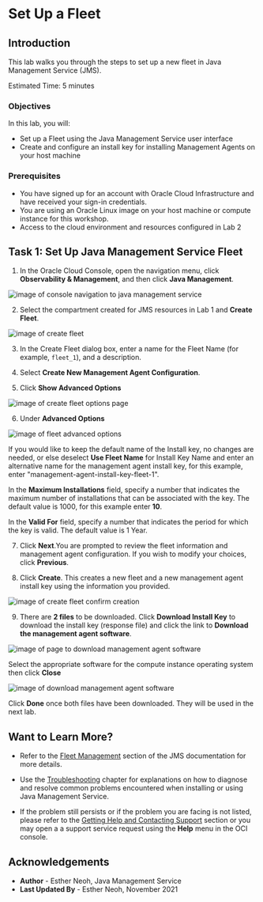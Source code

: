 # Set Up a Fleet

## Introduction

This lab walks you through the steps to set up a new fleet in Java Management Service (JMS).

Estimated Time: 5 minutes

### Objectives

In this lab, you will:

* Set up a Fleet using the Java Management Service user interface
* Create and configure an install key for installing Management Agents on your host machine

### Prerequisites

* You have signed up for an account with Oracle Cloud Infrastructure and have received your sign-in credentials.
* You are using an Oracle Linux image on your host machine or compute instance for this workshop.
* Access to the cloud environment and resources configured in Lab 2

## Task 1: Set Up Java Management Service Fleet

1. In the Oracle Cloud Console, open the navigation menu, click **Observability & Management**, and then click **Java Management**.

  ![image of console navigation to java management service](/../images/console-navigation-jms.png)

2. Select the compartment created for JMS resources in Lab 1 and **Create Fleet**.

  ![image of create fleet](/../images/create-fleet-create-new.png)

3. In the Create Fleet dialog box, enter a name for the Fleet Name (for example, `fleet_1`), and a description.

4. Select **Create New Management Agent Configuration**.

5. Click **Show Advanced Options**

  ![image of create fleet options page](/../images/create-fleet.png)

6. Under **Advanced Options**

  ![image of fleet advanced options](/../images/create-fleet-advanced-configuration.png)

  If you would like to keep the default name of the Install key, no changes are needed, or else deselect **Use Fleet Name** for Install Key Name and enter an alternative name for the management agent install key, for this example, enter "management-agent-install-key-fleet-1".

  In the **Maximum Installations** field, specify a number that indicates the maximum number of installations that can be associated with the key. The default value is 1000, for this example enter **10**.

  In the **Valid For** field, specify a number that indicates the period for which the key is valid. The default value is 1 Year.

7. Click **Next**.You are prompted to review the fleet information and management agent configuration. If you wish to modify your choices, click **Previous**.

8. Click **Create**. This creates a new fleet and a new management agent install key using the information you provided.

  ![image of create fleet confirm creation](/../images/create-fleet-create.png)

9. There are **2 files** to be downloaded. Click **Download Install Key** to download the install key (response file) and click the link to **Download the management agent software**.

  ![image of page to download management agent software](/../images/download-management-agent-software-new.png)

  Select the appropriate software for the compute instance operating system then click **Close**

  ![image of download management agent software](/../images/download-management-agent-software-os.png)

  Click **Done** once both files have been downloaded. They will be used in the next lab.

## Want to Learn More?

* Refer to the [Fleet Management](https://docs.oracle.com/en-us/iaas/jms/doc/fleet-management.html) section of the JMS documentation for more details.

* Use the [Troubleshooting](https://docs.oracle.com/en-us/iaas/jms/doc/troubleshooting.html#GUID-2D613C72-10F3-4905-A306-4F2673FB1CD3) chapter for explanations on how to diagnose and resolve common problems encountered when installing or using Java Management Service.

* If the problem still persists or if the problem you are facing is not listed, please refer to the [Getting Help and Contacting Support](https://docs.oracle.com/en-us/iaas/Content/GSG/Tasks/contactingsupport.htm) section or you may open a a support service request using the **Help** menu in the OCI console.

## Acknowledgements

* **Author** - Esther Neoh, Java Management Service
* **Last Updated By** - Esther Neoh, November 2021
